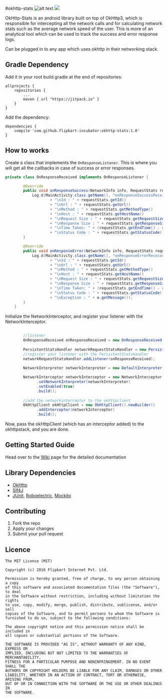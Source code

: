 #okhttp-stats ![alt text](https://travis-ci.org/flipkart-incubator/okhttp-stats.svg?branch=master) [![](https://jitpack.io/v/flipkart-incubator/okhttp-stats.svg)](https://jitpack.io/#flipkart-incubator/okhttp-stats)

OkHttp-Stats is an android library built on top of OkHttp3, which is responsible for intercepting all the network calls and for calculating network stats such as the average network speed of the user. This is more of an analytical tool which can be used to track the success and error response logs.

Can be plugged in to any app which uses okhttp in their networking stack.

## Gradle Dependency

Add it in your root build.gradle at the end of repositories:

	allprojects {
		repositories {
			...
			maven { url "https://jitpack.io" }
		}
	}

Add the dependency:

	dependencies {
		compile 'com.github.flipkart-incubator:okhttp-stats:1.0'
	}


## How to works

Create a class that implements the ````OnResponseListener````. This is where you will get all the callbacks in case of success or error responses.

````java
private class OnResponseReceived implements OnResponseListener {

        @Override
        public void onResponseSuccess(NetworkInfo info, RequestStats requestStats) {
            Log.d(MainActivity.class.getName(), "onResponseSuccessReceived : "
                    + "\nId : " + requestStats.getId()
                    + "\nUrl : " + requestStats.getUrl()
                    + "\nMethod : " + requestStats.getMethodType()
                    + "\nHost : " + requestStats.getHostName()
                    + "\nRequest Size : " + requestStats.getRequestSize()
                    + "\nResponse Size : " + requestStats.getResponseSize()
                    + "\nTime Taken: " + (requestStats.getEndTime() - requestStats.getStartTime())
                    + "\nStatus Code : " + requestStats.getStatusCode());
        }

        @Override
        public void onResponseError(NetworkInfo info, RequestStats requestStats, Exception e) {
            Log.d(MainActivity.class.getName(), "onResponseErrorReceived : "
                    + "\nId : " + requestStats.getId()
                    + "\nUrl : " + requestStats.getUrl()
                    + "\nMethod : " + requestStats.getMethodType()
                    + "\nHost : " + requestStats.getHostName()
                    + "\nRequest Size : " + requestStats.getRequestSize()
                    + "\nResponse Size : " + requestStats.getResponseSize()
                    + "\nTime Taken: " + (requestStats.getEndTime() - requestStats.getStartTime())
                    + "\nStatus Code : " + requestStats.getStatusCode()
                    + "\nException : " + e.getMessage());
        }
    }
````

Initialize the NetworkInterceptor, and register your listener with the NetworkInterceptor.

````java
        
        //listener
        OnResponseReceived onResponseReceived = new OnResponseReceived();
        
        PersistentStatsHandler networkRequestStatsHandler = new PersistentStatsHandler(this);
        //register your listener with the PersistentStatsHandler
        networkRequestStatsHandler.addListener(onResponseReceived);
        
        NetworkInterpreter networkInterpreter = new DefaultInterpreter(new NetworkEventReporterImpl(networkRequestStatsHandler));

        NetworkInterceptor networkInterceptor = new NetworkInterceptor.Builder()
              .setNetworkInterpreter(networkInterpreter)
              .setEnabled(true)
              .build();
        
        //add the networkinterceptor to the okhttpclient
        OkHttpClient okHttpClient = new OkHttpClient().newBuilder()
              .addInterceptor(networkInterceptor)
              .build();

````
Now, pass the okHttpClient (which has an interceptor added) to the okhttpstack, and you are done.


## Getting Started Guide

Head over to the [Wiki](https://github.com/Flipkart/okhttp-stats/wiki) page for the detailed documentation


## Library Dependencies

* [OkHttp](https://github.com/square/okhttp)
* [Slf4J](http://www.slf4j.org/)
* [JUnit](http://junit.org/), [Roboelectric](http://robolectric.org/), [Mockito](http://mockito.org/)


## Contributing

1. Fork the repo
2. Apply your changes
3. Submit your pull request


## Licence

```
The MIT License (MIT)

Copyright (c) 2016 Flipkart Internet Pvt. Ltd.

Permission is hereby granted, free of charge, to any person obtaining a copy
of this software and associated documentation files (the "Software"), to deal
in the Software without restriction, including without limitation the rights
to use, copy, modify, merge, publish, distribute, sublicense, and/or sell
copies of the Software, and to permit persons to whom the Software is
furnished to do so, subject to the following conditions:

The above copyright notice and this permission notice shall be included in
all copies or substantial portions of the Software.

THE SOFTWARE IS PROVIDED "AS IS", WITHOUT WARRANTY OF ANY KIND, EXPRESS OR
IMPLIED, INCLUDING BUT NOT LIMITED TO THE WARRANTIES OF MERCHANTABILITY,
FITNESS FOR A PARTICULAR PURPOSE AND NONINFRINGEMENT. IN NO EVENT SHALL THE
AUTHORS OR COPYRIGHT HOLDERS BE LIABLE FOR ANY CLAIM, DAMAGES OR OTHER
LIABILITY, WHETHER IN AN ACTION OF CONTRACT, TORT OR OTHERWISE, ARISING FROM,
OUT OF OR IN CONNECTION WITH THE SOFTWARE OR THE USE OR OTHER DEALINGS IN
THE SOFTWARE.
```
